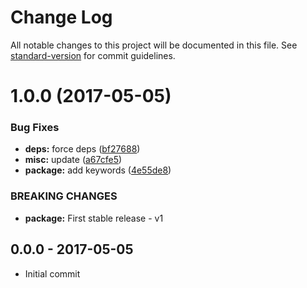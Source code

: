 # Change Log

All notable changes to this project will be documented in this file. See [standard-version](https://github.com/conventional-changelog/standard-version) for commit guidelines.

<a name="1.0.0"></a>
# 1.0.0 (2017-05-05)


### Bug Fixes

* **deps:** force deps ([bf27688](https://github.com/tunnckoCore/rollup-plugin-prepack/commit/bf27688))
* **misc:** update ([a67cfe5](https://github.com/tunnckoCore/rollup-plugin-prepack/commit/a67cfe5))
* **package:** add keywords ([4e55de8](https://github.com/tunnckoCore/rollup-plugin-prepack/commit/4e55de8))


### BREAKING CHANGES

* **package:** First stable release - v1





## 0.0.0 - 2017-05-05
- Initial commit